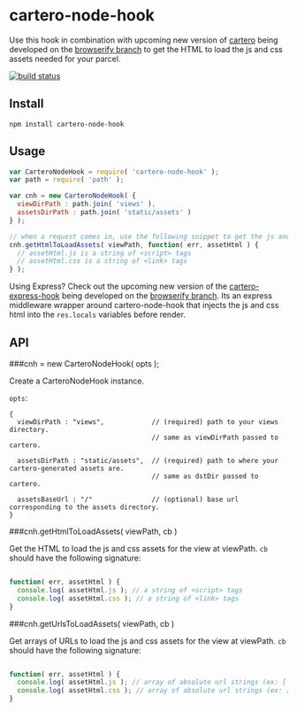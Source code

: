 cartero-node-hook
=================

Use this hook in combination with upcoming new version of [cartero](https://github.com/rotundasoftware/cartero) being developed on the [browserify branch](https://github.com/rotundasoftware/cartero/tree/browserify) to get the HTML to load the js and css assets needed for your parcel.

[![build status](https://secure.travis-ci.org/rotundasoftware/cartero-node-hook.png)](http://travis-ci.org/rotundasoftware/cartero-node-hook)

## Install
`npm install cartero-node-hook`

## Usage

```javascript
var CarteroNodeHook = require( 'cartero-node-hook' );
var path = require( 'path' );

var cnh = new CarteroNodeHook( {
  viewDirPath : path.join( 'views' ),
  assetsDirPath : path.join( 'static/assets' )
} );

// when a request comes in, use the following snippet to get the js and css html to inject into the page
cnh.getHtmlToLoadAssets( viewPath, function( err, assetHtml ) {
  // assetHtml.js is a string of <script> tags
  // assetHtml.css is a string of <link> tags
} );
```

Using Express? Check out the upcoming new version of the [cartero-express-hook](https://github.com/rotundasoftware/cartero-express-hook) being developed on the [browserify branch](https://github.com/rotundasoftware/cartero-express-hook/tree/browserify). Its an express middleware wrapper around cartero-node-hook that injects the js and css html into the `res.locals` variables before render.

## API

###cnh = new CarteroNodeHook( opts );

Create a CarteroNodeHook instance.

`opts`:

```
{
  viewDirPath : "views",            // (required) path to your views directory.
                                    // same as viewDirPath passed to cartero.
  
  assetsDirPath : "static/assets",  // (required) path to where your cartero-generated assets are.
                                    // same as dstDir passed to cartero.

  assetsBaseUrl : "/"               // (optional) base url corresponding to the assets directory.
}
```

###cnh.getHtmlToLoadAssets( viewPath, cb )

Get the HTML to load the js and css assets for the view at viewPath. `cb` should have the following signature:

```javascript

function( err, assetHtml ) {
  console.log( assetHtml.js ); // a string of <script> tags
  console.log( assetHtml.css ); // a string of <link> tags
}
```

###cnh.getUrlsToLoadAssets( viewPath, cb )

Get arrays of URLs to load the js and css assets for the view at viewPath. `cb` should have the following signature:

```javascript

function( err, assetHtml ) {
  console.log( assetHtml.js ); // array of absolute url strings (ex: [ '/path/to/bundle.js' ])
  console.log( assetHtml.css ); // array of absolute url strings (ex: [ '/path/to/bundle.css' ])
}
```
  
